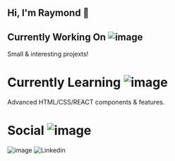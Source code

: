 ## Hi, I'm Raymond 👋

## Currently Working On ![image](https://github.com/user-attachments/assets/e879a495-9a58-420a-8712-76bbbcafa817)

Small & interesting projexts!

# Currently Learning ![image](https://github.com/user-attachments/assets/f69febef-2f4d-4aea-940e-921de32ac68b)

Advanced HTML/CSS/REACT components & features.

# Social ![image](https://github.com/user-attachments/assets/416ea27d-962c-4acd-8a01-679ef94d06a9)

![image](https://github.com/user-attachments/assets/884178bd-7d98-4013-bf6d-35cc4b5bd34a) ![Linkedin](https://www.linkedin.com/in/raymond-podojil-b042a31b6)



<!--
**podo8784/podo8784** is a ✨ _special_ ✨ repository because its `README.md` (this file) appears on your GitHub profile.

Here are some ideas to get you started:

- 🔭 I’m currently working on ...
- 🌱 I’m currently learning ...
- 👯 I’m looking to collaborate on ...
- 🤔 I’m looking for help with ...
- 💬 Ask me about ...
- 📫 How to reach me: ...
- 😄 Pronouns: ...
- ⚡ Fun fact: ...
-->
